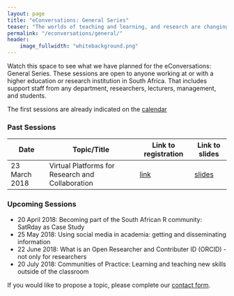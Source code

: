 ```yaml
---
layout: page
title: "eConversations: General Series"
teaser: "The worlds of teaching and learning, and research are changing rapidly. Mostly due to advances in technology, connnectedness and the shear amount of information that is available at the tip of ones fingers today. In the General eConversations Series, we will attempt to provide conversation opportunities about topics that is relevant to academics and support staff at a 21st century academic institution."
permalink: "/econversations/general/"
header:
    image_fullwidth: "whitebackground.png"
---
```


Watch this space to see what we have planned for the eConversations: General Series. These sessions are open to anyone working at or with a higher education or research institution in South Africa. That includes support staff from any department, researchers, lecturers, management, and students.

The first sessions are already indicated on the [calendar](https://calendar.google.com/calendar/embed?src=beg31jqblfp9bb2sd8eba2fpgs%40group.calendar.google.com&ctz=Africa%2FJohannesburg)

### Past Sessions

|Date|Topic/Title|Link to registration|Link to slides|
|----|-----------|--------------------|--------------|
|23 March 2018|Virtual Platforms for Research and Collaboration|[link](https://www.quicket.co.za/events/27507-rccp-ii-econversation-series-1-virtual-platforms-for-collaboration-and-research/)|[slides](https://figshare.com/articles/RCCPII_eConversations_Virtual_Platforms_for_Research_and_Collaboration/6050171)|

### Upcoming Sessions

- 20 April 2018: Becoming part of the South African R community: SatRday as Case Study
- 25 May 2018: Using social media in academia: getting and disseminating information
- 22 June 2018: What is an Open Researcher and Contributer ID (ORCID) - not only for researchers
- 20 July 2018: Communities of Practice: Learning and teaching new skills outside of the classroom


If you would like to propose a topic, please complete our [contact form](https://docs.google.com/forms/d/e/1FAIpQLScYQU2FSqHBsSOouSkZgS2Qmin2BGF7VIpXg1aSye55XF2VqQ/viewform).
